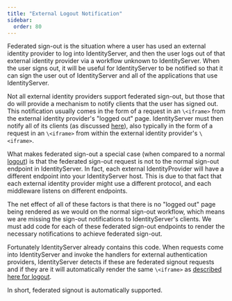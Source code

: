 ```yaml
---
title: "External Logout Notification"
sidebar:
  order: 80
---
```


Federated sign-out is the situation where a user has used an external identity provider to log into IdentityServer, and
then the user logs out of that external identity provider via a workflow unknown to IdentityServer.
When the user signs out, it will be useful for IdentityServer to be notified so that it can sign the user out of
IdentityServer and all of the applications that use IdentityServer.

Not all external identity providers support federated sign-out, but those that do will provide a mechanism to notify
clients that the user has signed out.
This notification usually comes in the form of a request in an `\<iframe>` from the external identity provider's "logged
out" page.
IdentityServer must then notify all of its clients (as discussed [here](../logout)), also typically in the form of a
request in an `\<iframe>` from within the external identity provider's `\<iframe>`.

What makes federated sign-out a special case (when compared to a normal [logout](../logout)) is that the federated
sign-out request is not to the normal sign-out endpoint in IdentityServer.
In fact, each external IdentityProvider will have a different endpoint into your IdentityServer host.
This is due to that fact that each external identity provider might use a different protocol, and each middleware
listens on different endpoints.

The net effect of all of these factors is that there is no "logged out" page being rendered as we would on the normal
sign-out workflow,
which means we are missing the sign-out notifications to IdentityServer's clients.
We must add code for each of these federated sign-out endpoints to render the necessary notifications to achieve
federated sign-out.

Fortunately IdentityServer already contains this code.
When requests come into IdentityServer and invoke the handlers for external authentication providers, IdentityServer
detects if these are federated signout requests and if they are it will automatically render the same `\<iframe>`
as [described here for logout](../logout).

In short, federated signout is automatically supported.
